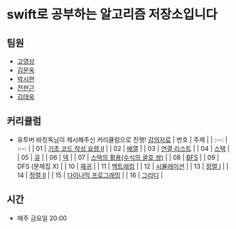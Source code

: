 # swift로 공부하는 알고리즘 저장소입니다 

## 팀원 
 - [고영상](https://github.com/chris69223)
 - [김문옥](https://github.com/MunokKim)
 - [박시현](https://github.com/tlguszz1010) 
 - [전판근](https://github.com/Jason9789)
 - [김태욱](https://github.com/taeuk178)

## 커리큘럼 
 - 유투버 바킹독님이 제시해주신 커리큘럼으로 진행! [강의자료](https://www.youtube.com/playlist?list=PLtqbFd2VIQv4O6D6l9HcD732hdrnYb6CY)
| 번호 | 주제 |
| :--: | :--: |
| 01 | [기초 코드 작성 요령 II](https://www.acmicpc.net/workbook/view/7306) |
| 02 | [배열](https://www.acmicpc.net/workbook/view/7307) |
| 03 | [연결 리스트](https://www.acmicpc.net/workbook/view/7308) |
| 04 | [스택](https://www.acmicpc.net/workbook/view/7309) |
| 05 | [큐](https://www.acmicpc.net/workbook/view/7310) |
| 06 | [덱](https://www.acmicpc.net/workbook/view/7311) |
| 07 | [스택의 활용(수식의 괄호 쌍)](https://www.acmicpc.net/workbook/view/7312) |
| 08 | [BFS](https://www.acmicpc.net/workbook/view/7313) |
| 09 | DFS (문제집 X) |
| 10 | [재귀](https://www.acmicpc.net/workbook/view/7314) |
| 11 | [백트래킹](https://www.acmicpc.net/workbook/view/7315) |
| 12 | [시뮬레이션](https://www.acmicpc.net/workbook/view/7316) |
| 13 | [정렬 I](https://www.acmicpc.net/workbook/view/7317) |
| 14 | [정렬 II](https://www.acmicpc.net/workbook/view/7318) |
| 15 | [다이나믹 프로그래밍](https://www.acmicpc.net/workbook/view/7319) |
| 16 | [그리디](https://www.acmicpc.net/workbook/view/7320) |



## 시간 
 - 매주 금요일 20:00 
